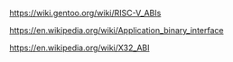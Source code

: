 
https://wiki.gentoo.org/wiki/RISC-V_ABIs

https://en.wikipedia.org/wiki/Application_binary_interface

https://en.wikipedia.org/wiki/X32_ABI
